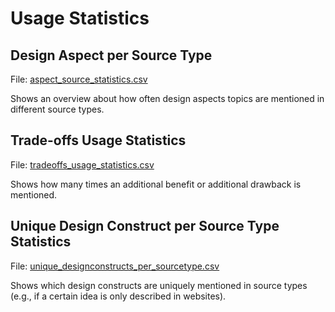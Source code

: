 # Usage Statistics

## Design Aspect per Source Type

File: [aspect_source_statistics.csv](aspect_source_statistics.csv)

Shows an overview about how often design aspects topics are mentioned in different source types.

## Trade-offs Usage Statistics

File: [tradeoffs_usage_statistics.csv](tradeoffs_usage_statistics.csv)

Shows how many times an additional benefit or additional drawback is mentioned.

## Unique Design Construct per Source Type Statistics

File: [unique_designconstructs_per_sourcetype.csv](unique_designconstructs_per_sourcetype.csv)

Shows which design constructs are uniquely mentioned in source types (e.g., if a certain idea is only described in websites).
